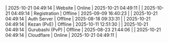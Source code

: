 | 2025-10-21 04:49:14 | Website | Online | 2025-10-21 04:49:11 |
| 2025-10-21 04:49:14 | Registration | Offline | 2025-09-09 16:40:23 |
| 2025-10-21 04:49:14 | Auth Server | Offline | 2025-08-18 09:33:31 |
| 2025-10-21 04:49:14 | Kezan (PvE) | Offline | 2025-10-11 12:51:30 |
| 2025-10-21 04:49:14 | Gurubashi (PvP) | Offline | 2025-08-23 21:44:06 |
| 2025-10-21 04:49:14 | Cloudflare | Online | 2025-10-21 04:49:11 |
